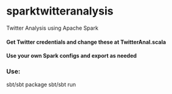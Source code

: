# sparktwitteranalysis
Twitter Analysis using Apache Spark

#### Get Twitter credentials and change these at TwitterAnal.scala 
#### Use your own Spark configs and export as needed

### Use:
sbt/sbt package
sbt/sbt run





